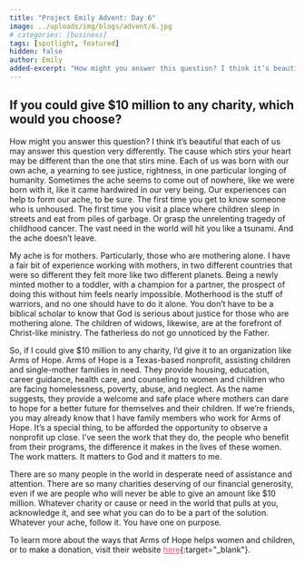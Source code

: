 ```yaml
---
title: "Project Emily Advent: Day 6"
image: ../uploads/img/blogs/advent/6.jpg
# categories: [business]
tags: [spotlight, featured]
hidden: false
author: Emily
added-excerpt: "How might you answer this question? I think it’s beautiful that each of us may answer this question very differently. The cause which stirs your heart may be different than the one that stirs mine. Each of us was born with our own ache, a yearning to see justice, rightness, in one particular longing of humanity. Sometimes the ache seems to come out of nowhere, like we were born with it, like it came hardwired in our very being. "
---
```


<style> em {color: black;} p a {color: #f0506e;}</style>

## If you could give $10 million to any charity, which would you choose?

How might you answer this question? I think it’s beautiful that each of us may answer this question very differently. The cause which stirs your heart may be different than the one that stirs mine. Each of us was born with our own ache, a yearning to see justice, rightness, in one particular longing of humanity. Sometimes the ache seems to come out of nowhere, like we were born with it, like it came hardwired in our very being. Our experiences can help to form our ache, to be sure. The first time you get to know someone who is unhoused. The first time you visit a place where children sleep in streets and eat from piles of garbage. Or grasp the unrelenting tragedy of childhood cancer. The vast need in the world will hit you like a tsunami. And the ache doesn’t leave.

My ache is for mothers. Particularly, those who are mothering alone. I have a fair bit of experience working with mothers, in two different countries that were so different they felt more like two different planets. Being a newly minted mother to a toddler, with a champion for a partner, the prospect of doing this without him feels nearly impossible. Motherhood is the stuff of warriors, and no one should have to do it alone. You don’t have to be a biblical scholar to know that God is serious about justice for those who are mothering alone. The children of widows, likewise, are at the forefront of Christ-like ministry. The fatherless do not go unnoticed by the Father.

So, if I could give $10 million to any charity, I’d give it to an organization like Arms of Hope. Arms of Hope is a Texas-based nonprofit, assisting children and single-mother families in need. They provide housing, education, career guidance, health care, and counseling to women and children who are facing homelessness, poverty, abuse, and neglect. As the name suggests, they provide a welcome and safe place where mothers can dare to hope for a better future for themselves and their children. If we’re friends, you may already know that I have family members who work for Arms of Hope. It’s a special thing, to be afforded the opportunity to observe a nonprofit up close. I’ve seen the work that they do, the people who benefit from their programs, the difference it makes in the lives of these women. The work matters. It matters to God and it matters to me.

There are so many people in the world in desperate need of assistance and attention. There are so many charities deserving of our financial generosity, even if we are people who will never be able to give an amount like $10 million. Whatever charity or cause or need in the world that pulls at you, acknowledge it, and see what you can do to be a part of the solution. Whatever your ache, follow it. You have one on purpose.

To learn more about the ways that Arms of Hope helps women and children, or to make a donation, visit their website [here](https://armsofhope.org/){:target="\_blank"}.
